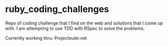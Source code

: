 ruby_coding_challenges
======================

Repo of coding challenge that I find on the web and solutions that I come up with. I am attempting to use TDD with RSpec to solve the problems. 

Currently working thru:
Projecteuler.net
